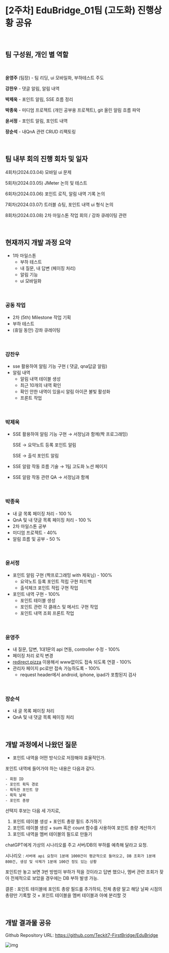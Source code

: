 # [2주차] EduBridge_01팀 (고도화) 진행상황 공유

<br>

## 팀 구성원, 개인 별 역할

<br>

 **윤영주** (팀장) - 팀 리딩, ui 모바일화, 부하테스트 주도

**강찬우** - 댓글 알림, 알림 내역

**박제욱** - 포인트 알림, SSE 흐름 정리

**박종욱** - 미디엄 프로젝트 (개인 공부용 프로젝트), git 올린 알림 흐름 파악

**윤서정** - 포인트 알림, 포인트 내역

**장순석** - 내QnA 관련 CRUD 리팩토링

<br>

## 팀 내부 회의 진행 회차 및 일자

4회차(2024.03.04) 모바일 ui 문제

5회차(2024.03.05) JMeter 논의 및 테스트

6회차(2024.03.06) 포인트 로직, 알림 내역 기록 논의

7회차(2024.03.07) 트러블 슈팅, 포인트 내역 ui 형식 논의

8회차(2024.03.08) 2차 마일스톤 작업 회의 / 강좌 큐레이팅 관련

<br>

## 현재까지 개발 과정 요약

- 1차 마일스톤
  - 부하 테스트
  - 내 질문, 내 답변 (페이징 처리)
  - 알림 기능
  - ui 모바일화
    
<br>

### 공동 작업

- 2차 (5th) Milestone 작업 기획
- 부하 테스트
- (휴일 동안) 강좌 큐레이팅

<br>

### 강찬우

- sse 활용하여 알림 기능 구현 ( 댓글, qna답글 알림)
- 알림 내역
    - 알림 내역 테이블 생성
    - 최근 10개의 내역 확인
    - 확인 안한 내역이 있을시 알림 아이콘 불빛 활성화
    - 프론트 작업
<br>

### 박제욱

- SSE 활용하여 알림 기능 구현 → 서정님과 함께(짝 프로그래밍)
    
    SSE -> 요약노트 등록 포인트 알림
    
    SSE -> 출석 포인트 알림
    
- SSE 알람 작동 흐름 기술 → 1팀 고도화 노션 페이지
- SSE 알람 작동 관련 QA → 서정님과 함께

<br>

### 박종욱

- 내 글 목록 페이징 처리 - 100 %
- QnA 및 내 댓글 목록 페이징 처리 - 100 %
- 2차 마일스톤 공부
- 미디엄 프로젝트 -  40%
- 알림 흐름 및 공부 - 50 %

<br>

### 윤서정

- 포인트 알림 구현 (짝프로그래밍 with 제욱님) - 100%
    - 요약노트 등록 포인트 적립 구현 피드백
    - 출석체크 포인트 적립 구현 작업
- 포인트 내역 구현 - 100%
    - 포인트 테이블 생성
    - 포인트 관련 각 클래스 및 메서드 구현 작업
    - 포인트 내역 조회 프론트 작업

<br>

### 윤영주

- 내 질문, 답변, 1대1문의 api 연동, controller 수정 - 100%
- 페이징 처리 로직 변경
- [redirect.pizza](http://redirect.pizza) 이용해서 www없이도 접속 되도록 연결 - 100%
- 관리자 페이지 pc로만 접속 가능하도록 - 100%
    - request header에서 android, iphone, ipad가 포함된지 검사

<br>

### 장순석

- 내 글 목록 페이징 처리
- QnA 및 내 댓글 목록 페이징 처리

<br>

## 개발 과정에서 나왔던 질문

- 포인트 내역을 어떤 방식으로 저장해야 효율적인가.

포인트 내역에 들어가야 하는 내용은 다음과 같다.

```
- 회원 ID
- 포인트 획득 경로
- 획득한 포인트 양
- 획득 날짜
- 포인트 총량
```

선택지 후보는 다음 세 가지로,

1. 포인트 테이블 생성 + 포인트 총량 필드 추가하기
2. 포인트 테이블 생성 + sum 혹은 count 함수를 사용하여 포인트 총량 계산하기
3. 포인트 내역을 멤버 테이블의 필드로 만들기

chatGPT에게 가상의 시나리오를 주고 서버/DB의 부하를 예측해 달라고 요청.

시나리오 : `서버에 api 요청이 1분에 1000건이 평균적으로 들어오고, DB 조회가 1분에 800건, 생성 및 삭제가 1분에 100건 정도 있는 상황`

포인트만 놓고 보면 3번 방법이 부하가 적을 것이라고 답변 했으나, 멤버 관련 조회가 잦아 전체적으로 보았을 경우에는 DB 부하 발생 가능.

결론 : 포인트 테이블에 포인트 총량 필드를 추가하되, 전체 총량 말고 해당 날짜 시점의 총량만 기록할 것 + 포인트 테이블을 멤버 테이블과 아예 분리할 것

<br>

## 개발 결과물 공유

Github Repository URL: https://github.com/Teckit7-FirstBridge/EduBridge
    
![img](https://i.imgur.com/Y4fBmJn.png)
